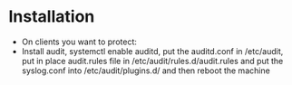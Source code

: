# Installation
- On clients you want to protect:
- Install audit, systemctl enable auditd, put the auditd.conf in /etc/audit, put in place audit.rules file in /etc/audit/rules.d/audit.rules and put the syslog.conf into /etc/audit/plugins.d/ and then reboot the machine
